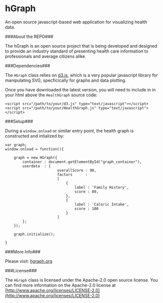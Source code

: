hGraph
========

An open source javascript-based web application for visualizing health data.

###About the REPO###

The hGraph is an open source project that is being developed and designed to provide an industry standard of presenting health care information to professionals and average citizens alike.


###Dependencies###

The `HGraph` class relies on [d3.js](http://d3js.org/), which is a very popular javascript library for manipulating SVG, specficically for graphs and data plotting.

Once you have downloaded the latest version, you will need to include in in your html above the `HealthGraph` source code:

	<script src="/path/to/your/d3.js" type="text/javascript"></script>
	<script src="/path/to/your/HealthGraph.js" type="text/javascript"></script>
 
###Setup###

During a `window.onload` or similar entry point, the health graph is constructed and intialized by:
	
	var graph;
	window.onload = function(){
		
		graph = new HGraph({
			container : document.getElementById("graph_container"),
			userdata  : {
							overallScore : 90,
							factors      : 
							[
								{
									label : 'Family History',
									score : 80,
								},
								{
									label : 'Caloric Intake',
									score : 100
								}
							]
			};
		});
		
		graph.initialize();
		
	}


###More Info###

Please visit: [hgraph.org](http://hgraph.org/)

###License###

The `HGraph` class is licensed under the Apache-2.0 open source license. You can find more information on the Apache-2.0 license at [http://www.apache.org/licenses/LICENSE-2.0](http://www.apache.org/licenses/LICENSE-2.0)
